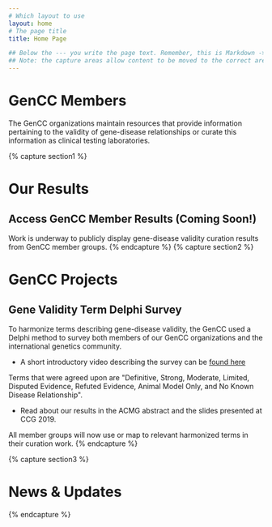 ```yaml
---
# Which layout to use
layout: home
# The page title
title: Home Page

## Below the --- you write the page text. Remember, this is Markdown -> https://www.markdownguide.org/cheat-sheet
## Note: the capture areas allow content to be moved to the correct areas in the layout.
---
```


# GenCC Members
The GenCC organizations maintain resources that provide information pertaining to the validity of gene-disease relationships or curate this information as clinical testing laboratories.

{% capture section1 %}
# Our Results
## Access GenCC Member Results (Coming Soon!)
Work is underway to publicly display gene-disease validity curation results from GenCC member groups.
{% endcapture %}
{% capture section2 %}
# GenCC Projects

## Gene Validity Term Delphi Survey
To harmonize terms describing gene-disease validity, the GenCC used a Delphi method to survey both members of our GenCC organizations and the international genetics community.

- A short introductory video describing the survey can be [found here](https://vimeo.com/306463165)

Terms that were agreed upon are "Definitive, Strong, Moderate, Limited, Disputed Evidence, Refuted Evidence, Animal Model Only, and No Known Disease Relationship".

- Read about our results in the ACMG abstract and the slides presented at CCG 2019.

All member groups will now use or map to relevant harmonized terms in their curation work.
{% endcapture %}

{% capture section3 %}
# News & Updates
{% endcapture %}